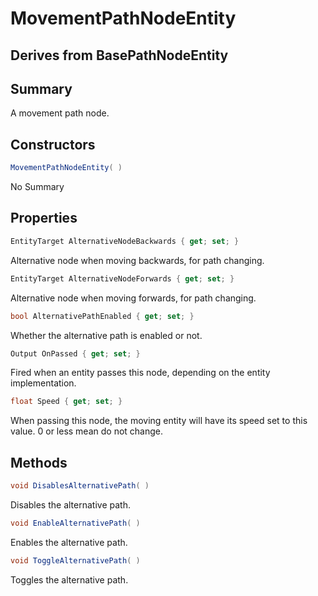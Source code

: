 # MovementPathNodeEntity

## Derives from BasePathNodeEntity

## Summary

A movement path node.
## Constructors

```c#
MovementPathNodeEntity( ) 
```
No Summary
## Properties

```c#
EntityTarget AlternativeNodeBackwards { get; set; } 
```
Alternative node when moving backwards, for path changing.
```c#
EntityTarget AlternativeNodeForwards { get; set; } 
```
Alternative node when moving forwards, for path changing.
```c#
bool AlternativePathEnabled { get; set; } 
```
Whether the alternative path is enabled or not.
```c#
Output OnPassed { get; set; } 
```
Fired when an entity passes this node, depending on the entity implementation.
```c#
float Speed { get; set; } 
```
When passing this node, the moving entity will have its speed set to this value. 0 or less mean do not change.
## Methods

```c#
void DisablesAlternativePath( ) 
```
Disables the alternative path.
```c#
void EnableAlternativePath( ) 
```
Enables the alternative path.
```c#
void ToggleAlternativePath( ) 
```
Toggles the alternative path.
